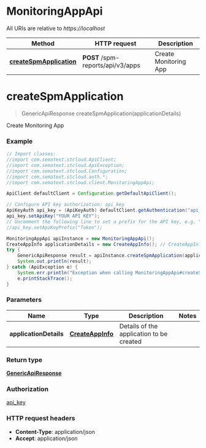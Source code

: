 # MonitoringAppApi

All URIs are relative to *https://localhost*

Method | HTTP request | Description
------------- | ------------- | -------------
[**createSpmApplication**](MonitoringAppApi.md#createSpmApplication) | **POST** /spm-reports/api/v3/apps | Create Monitoring App


<a name="createSpmApplication"></a>
# **createSpmApplication**
> GenericApiResponse createSpmApplication(applicationDetails)

Create Monitoring App

### Example
```java
// Import classes:
//import com.sematext.stcloud.ApiClient;
//import com.sematext.stcloud.ApiException;
//import com.sematext.stcloud.Configuration;
//import com.sematext.stcloud.auth.*;
//import com.sematext.stcloud.client.MonitoringAppApi;

ApiClient defaultClient = Configuration.getDefaultApiClient();

// Configure API key authorization: api_key
ApiKeyAuth api_key = (ApiKeyAuth) defaultClient.getAuthentication("api_key");
api_key.setApiKey("YOUR API KEY");
// Uncomment the following line to set a prefix for the API key, e.g. "Token" (defaults to null)
//api_key.setApiKeyPrefix("Token");

MonitoringAppApi apiInstance = new MonitoringAppApi();
CreateAppInfo applicationDetails = new CreateAppInfo(); // CreateAppInfo | Details of the application to be created
try {
    GenericApiResponse result = apiInstance.createSpmApplication(applicationDetails);
    System.out.println(result);
} catch (ApiException e) {
    System.err.println("Exception when calling MonitoringAppApi#createSpmApplication");
    e.printStackTrace();
}
```

### Parameters

Name | Type | Description  | Notes
------------- | ------------- | ------------- | -------------
 **applicationDetails** | [**CreateAppInfo**](CreateAppInfo.md)| Details of the application to be created |

### Return type

[**GenericApiResponse**](GenericApiResponse.md)

### Authorization

[api_key](../README.md#api_key)

### HTTP request headers

 - **Content-Type**: application/json
 - **Accept**: application/json

